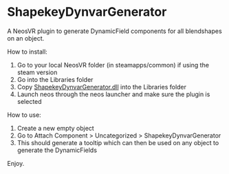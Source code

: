 # ShapekeyDynvarGenerator
A NeosVR plugin to generate DynamicField components for all blendshapes on an object.

How to install:
1. Go to your local NeosVR folder (in steamapps/common) if using the steam version
2. Go into the Libraries folder
3. Copy [ShapekeyDynvarGenerator.dll](https://github.com/DannVali/ShapekeyDynvarGenerator/releases) into the Libraries folder
4. Launch neos through the neos launcher and make sure the plugin is selected

How to use:
1. Create a new empty object
2. Go to Attach Component > Uncategorized > ShapekeyDynvarGenerator
3. This should generate a tooltip which can then be used on any object to generate the DynamicFields

Enjoy.
